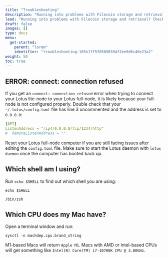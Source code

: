 ```yaml
---
title: "Troubleshooting"
description: "Running into problems with Filecoin storage and retrieval? Check out these troubleshooting steps."
lead: "Running into problems with Filecoin storage and retrieval? Check out these troubleshooting steps."
draft: false
images: []
type: docs
menu:
  get-started:
    parent: "lorem"
    identifier: "troubleshooting-165e1ff5f05090394f2ee9d6c46e23a2"
weight: 50
toc: true
---
```


## ERROR: connect: connection refused

If you get an `connect: connection refused` error when trying to connect your Lotus lite-node to your Lotus full-node, it is likely because your full-node is not configured properly. Double check that your `~/.lotus/config.toml` file has line 3 uncommented and the address is set to `0.0.0.0`:

```yaml
[API]
ListenAddress = "/ip4/0.0.0.0/tcp/1234/http"
#  RemoteListenAddress = ""
```

Reset your Lotus full-node computer if you are still facing issues after editing the `config.toml` file. Make sure to start the Lotus daemon with `lotus daemon` once the computer has booted back up.

## Which shell am I using?

Run `echo $SHELL` to find out which shell you are using:

```shell
echo $SHELL
```

```plaintext
/bin/zsh
```

## Which CPU does my Mac have?

Open a terminal window and run:

```shell
sysctl -n machdep.cpu.brand_string
```

M1-based Macs will return `Apple M1`. Macs with AMD or Intel-based CPUs will get something like `Intel(R) Core(TM) i7-10700K CPU @ 3.80GHz`.
